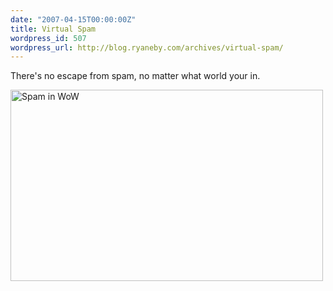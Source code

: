 ```yaml
---
date: "2007-04-15T00:00:00Z"
title: Virtual Spam
wordpress_id: 507
wordpress_url: http://blog.ryaneby.com/archives/virtual-spam/
---
```

There's no escape from spam, no matter what world your in.

<a href="http://www.flickr.com/photos/ebyryan/460846316/" title="Photo Sharing"><img src="http://farm1.static.flickr.com/212/460846316_6a495f76c5.jpg" width="500" height="306" alt="Spam in WoW" /></a>
